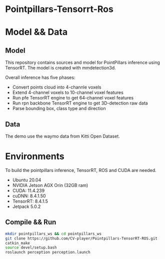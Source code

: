 # Pointpillars-Tensorrt-Ros
# Model && Data
## Model
This repository contains sources and model for PointPillars inference using TensorRT. The model is created with mmdetection3d.

Overall inference has five phases:

 - Convert points cloud into 4-channle voxels
 - Extend 4-channel voxels to 10-channel voxel features
 - Run pfe TensorRT engine to get 64-channel voxel features
 - Run rpn backbone TensorRT engine to get 3D-detection raw data
 - Parse bounding box, class type and direction

## Data
The demo use the waymo data from Kitti Open Dataset. 

# Environments

To build the pointpillars inference, TensorRT, ROS and CUDA are needed.
 - Ubuntu 20.04
 - NVIDIA Jetson AGX Orin (32GB ram)
 - CUDA: 11.4.239
 - cuDNN: 8.4.1.50
 - TensorRT: 8.4.1.5
 - Jetpack 5.0.2
## Compile && Run

```bash
mkdir pointpillars_ws && cd pointpillars_ws
git clone https://github.com/CV-player/Pointpillars-TensorRT-ROS.git
catkin_make
source devel/setup.bash
roslaunch perception perception.launch
```
